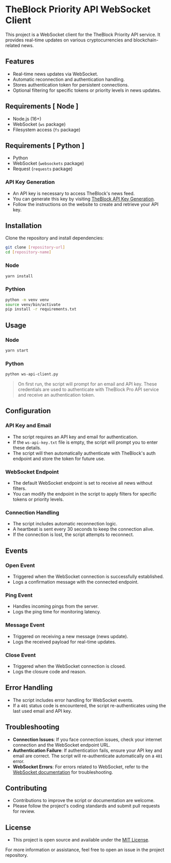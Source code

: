 # TheBlock Priority API WebSocket Client

This project is a WebSocket client for the TheBlock Priority API service. It provides real-time updates on various cryptocurrencies and blockchain-related news.

## Features

- Real-time news updates via WebSocket.
- Automatic reconnection and authentication handling.
- Stores authentication token for persistent connections.
- Optional filtering for specific tokens or priority levels in news updates.

## Requirements [ Node ]

- Node.js (16+)
- WebSocket (`ws` package)
- Filesystem access (`fs` package)

## Requirements [ Python ]

- Python
- WebSocket (`websockets` package)
- Request (`requests` package)

### API Key Generation

- An API key is necessary to access TheBlock's news feed.
- You can generate this key by visiting [TheBlock API Key Generation](https://www.theblock.pro/api-public/).
- Follow the instructions on the website to create and retrieve your API key.

## Installation

Clone the repository and install dependencies:

```bash
git clone [repository-url]
cd [repository-name]
```

### Node

```bash
yarn install
```

### Pythion

```bash
python -m venv venv
source venv/bin/activate
pip install -r requirements.txt
```

## Usage

### Node

```bash
yarn start
```

### Python

```bash
python ws-api-client.py

```

> On first run, the script will prompt for an email and API key. These credentials are used to authenticate with TheBlock Pro API service and receive an authentication token.

## Configuration

### API Key and Email

- The script requires an API key and email for authentication.
- If the `ws-api-key.txt` file is empty, the script will prompt you to enter these details.
- The script will then automatically authenticate with TheBlock's auth endpoint and store the token for future use.

### WebSocket Endpoint

- The default WebSocket endpoint is set to receive all news without filters.
- You can modify the endpoint in the script to apply filters for specific tokens or priority levels.

### Connection Handling

- The script includes automatic reconnection logic.
- A heartbeat is sent every 30 seconds to keep the connection alive.
- If the connection is lost, the script attempts to reconnect.

## Events

### Open Event

- Triggered when the WebSocket connection is successfully established.
- Logs a confirmation message with the connected endpoint.

### Ping Event

- Handles incoming pings from the server.
- Logs the ping time for monitoring latency.

### Message Event

- Triggered on receiving a new message (news update).
- Logs the received payload for real-time updates.

### Close Event

- Triggered when the WebSocket connection is closed.
- Logs the closure code and reason.

## Error Handling

- The script includes error handling for WebSocket events.
- If a `401` status code is encountered, the script re-authenticates using the last used email and API key.

## Troubleshooting

- **Connection Issues**: If you face connection issues, check your internet connection and the WebSocket endpoint URL.
- **Authentication Failure**: If authentication fails, ensure your API key and email are correct. The script will re-authenticate automatically on a `401` error.
- **WebSocket Errors**: For errors related to WebSocket, refer to the [WebSocket documentation](https://developer.mozilla.org/en-US/docs/Web/API/WebSocket) for troubleshooting.

## Contributing

- Contributions to improve the script or documentation are welcome.
- Please follow the project's coding standards and submit pull requests for review.

## License

- This project is open source and available under the [MIT License](https://opensource.org/licenses/MIT).

For more information or assistance, feel free to open an issue in the project repository.
